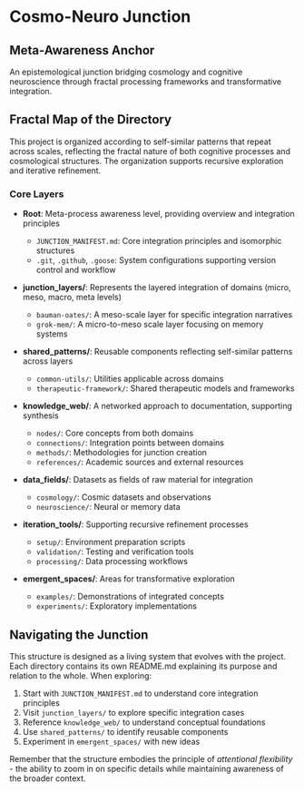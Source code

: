 # Cosmo-Neuro Junction

## Meta-Awareness Anchor

An epistemological junction bridging cosmology and cognitive neuroscience through fractal processing frameworks and transformative integration.

## Fractal Map of the Directory

This project is organized according to self-similar patterns that repeat across scales, reflecting the fractal nature of both cognitive processes and cosmological structures. The organization supports recursive exploration and iterative refinement.

### Core Layers

- **Root**: Meta-process awareness level, providing overview and integration principles
  - `JUNCTION_MANIFEST.md`: Core integration principles and isomorphic structures
  - `.git`, `.github`, `.goose`: System configurations supporting version control and workflow

- **junction_layers/**: Represents the layered integration of domains (micro, meso, macro, meta levels)
  - `bauman-oates/`: A meso-scale layer for specific integration narratives
  - `grok-mem/`: A micro-to-meso scale layer focusing on memory systems

- **shared_patterns/**: Reusable components reflecting self-similar patterns across layers
  - `common-utils/`: Utilities applicable across domains
  - `therapeutic-framework/`: Shared therapeutic models and frameworks

- **knowledge_web/**: A networked approach to documentation, supporting synthesis
  - `nodes/`: Core concepts from both domains
  - `connections/`: Integration points between domains
  - `methods/`: Methodologies for junction creation
  - `references/`: Academic sources and external resources

- **data_fields/**: Datasets as fields of raw material for integration
  - `cosmology/`: Cosmic datasets and observations
  - `neuroscience/`: Neural or memory data

- **iteration_tools/**: Supporting recursive refinement processes
  - `setup/`: Environment preparation scripts
  - `validation/`: Testing and verification tools
  - `processing/`: Data processing workflows

- **emergent_spaces/**: Areas for transformative exploration
  - `examples/`: Demonstrations of integrated concepts
  - `experiments/`: Exploratory implementations

## Navigating the Junction

This structure is designed as a living system that evolves with the project. Each directory contains its own README.md explaining its purpose and relation to the whole. When exploring:

1. Start with `JUNCTION_MANIFEST.md` to understand core integration principles
2. Visit `junction_layers/` to explore specific integration cases
3. Reference `knowledge_web/` to understand conceptual foundations
4. Use `shared_patterns/` to identify reusable components
5. Experiment in `emergent_spaces/` with new ideas

Remember that the structure embodies the principle of *attentional flexibility* - the ability to zoom in on specific details while maintaining awareness of the broader context.
